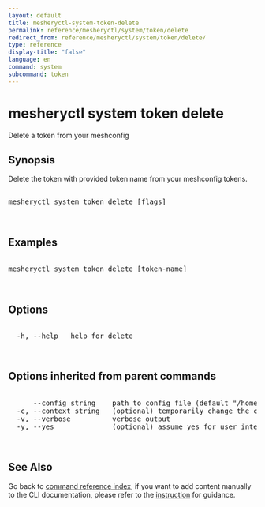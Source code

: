 ```yaml
---
layout: default
title: mesheryctl-system-token-delete
permalink: reference/mesheryctl/system/token/delete
redirect_from: reference/mesheryctl/system/token/delete/
type: reference
display-title: "false"
language: en
command: system
subcommand: token
---
```


# mesheryctl system token delete

Delete a token from your meshconfig

## Synopsis

Delete the token with provided token name from your meshconfig tokens.
<pre class='codeblock-pre'>
<div class='codeblock'>
mesheryctl system token delete [flags]

</div>
</pre> 

## Examples

<pre class='codeblock-pre'>
<div class='codeblock'>
mesheryctl system token delete [token-name]

</div>
</pre> 

## Options

<pre class='codeblock-pre'>
<div class='codeblock'>
  -h, --help   help for delete

</div>
</pre>

## Options inherited from parent commands

<pre class='codeblock-pre'>
<div class='codeblock'>
      --config string    path to config file (default "/home/admin-pc/.meshery/config.yaml")
  -c, --context string   (optional) temporarily change the current context.
  -v, --verbose          verbose output
  -y, --yes              (optional) assume yes for user interactive prompts.

</div>
</pre>

## See Also

Go back to [command reference index](/reference/mesheryctl/), if you want to add content manually to the CLI documentation, please refer to the [instruction](/project/contributing/contributing-cli#preserving-manually-added-documentation) for guidance.
